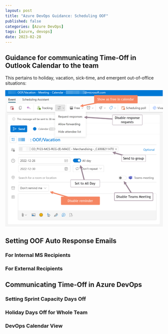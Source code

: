 ```yaml
---
layout: post
title: "Azure DevOps Guidance: Scheduling OOF"
published: false
categories: [Azure DevOps]
tags: [azure, devops]
date: 2023-02-28
---
```


## Guidance for communicating Time-Off in Outlook Calendar to the team

This pertains to holiday, vacation, sick-time, and emergent out-of-office situations:

![Out of Facility: OOF](/assets/images/OutOfFacilityComm.png)

## Setting OOF Auto Response Emails

### For Internal MS Recipients

### For External Recipients

## Communicating Time-Off in Azure DevOps

### Setting Sprint Capacity Days Off

### Holiday Days Off for Whole Team

### DevOps Calendar View
